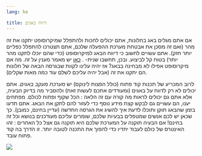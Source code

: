 ```yaml
---
lang: he

title: דיווח באגים
---
```


אם אתם מגלים באג בחלונות, אתם יכולים לחכות ולהתפלל שמיקרוסופט יתקנו את זה מהר (ואם זה מסכן את אבטחת מערכת ההפעלה שלכם, אתם תצטרכו להתפלל כפליים יותר חזק). אתם עשויים לחשוב כי דיווח הבאג למיקרוסופט (כדי שהם יוכלו לתקנו מהר יותר) בטוח קל לביצוע. ובכן, תחשבו שנית- . <a href="http://www.oreillynet.com/mac/blog/2002/06/mission_impossible_submitting.html">כאן</a> יש מאמר מענין על זה. מה אם מיקרוסופט אפילו לא מבחינה בבאג? אז יהיה עלינו לקוות שבגרסה הבאה של חלונות הם יתקנו את זה (אבל יהיה עליכם לשלם עוד כמה מאות שקלים).

לרוב המכריע של תכנות קוד פתוח (כולל הפצות לינוקס) יש <i>מערכת מעקב באגים</i>. אתם יכולים לא רק לדווח על באגים (ומעודדים אתכם לעשות זאת) ולהסביר מה בדיוק הבעיה, אלא אתם גם יכולים לראות מה קורה עם זה הלאה : הכל שקוף ופתוח לכולם. מפתחים יענו, הם עשויים גם לבקש קצת מידע נוסף כדי לעזור להם לתקן את הבאג. אתם תדעו בזמן שהבאג תוקן ותוכלו לדעת איך להשיג את הגרסה החדשה (עדיין בחינם, כמובן). כך שכאן יש לכם אנשים שמטפלים בבעיות שלכם, שומרים עליכם מעודכנים בנושא וכל זה בחינם! אם הבעיה תוקנה על המערכת שלכם היא תוקנה גם אצל כל האחרים : זהו האינטרס של כולם לעבוד יחדיו כדי להפוך את התכנה לטובה יותר. זו הדרך בה קוד פתוח עובד.

<img src="Images/report_bugs_thumb.png" />





